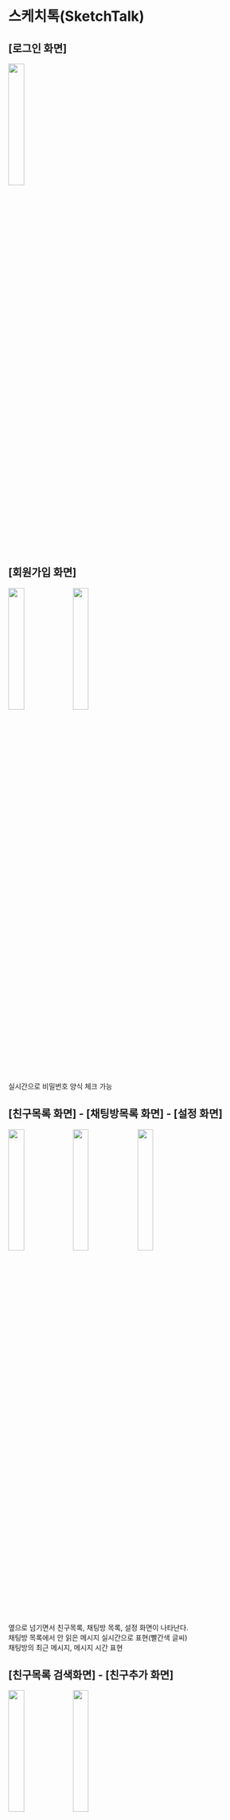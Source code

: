 # 스케치톡(SketchTalk)

## [로그인 화면]
<img width="25%" src="https://user-images.githubusercontent.com/68231412/122880705-43610c00-d375-11eb-8b70-8f52445ab13d.png"/>


## [회원가입 화면]
<img width="25%" src="https://user-images.githubusercontent.com/68231412/122880830-68557f00-d375-11eb-856a-2badb4378bc0.png"/> <img width="25%" src="https://user-images.githubusercontent.com/68231412/122882630-5a086280-d377-11eb-8fff-9f5c91e70fde.png"/>


실시간으로 비밀번호 양식 체크 가능

## [친구목록 화면] - [채팅방목록 화면] - [설정 화면]
<img width="25%" src="https://user-images.githubusercontent.com/68231412/122882802-82905c80-d377-11eb-9d85-36f79cd0c883.png"/> <img width="25%" src="https://user-images.githubusercontent.com/68231412/122883881-9092ad00-d378-11eb-900b-7232612f20ef.png"/> <img width="25%" src="https://user-images.githubusercontent.com/68231412/122884354-0434ba00-d379-11eb-8b03-0e19ed668571.png"/>

옆으로 넘기면서 친구목록, 채팅방 목록, 설정 화면이 나타난다.  
채팅방 목록에서 안 읽은 메시지 실시간으로 표현(빨간색 글씨)  
채팅방의 최근 메시지, 메시지 시간 표현

## [친구목록 검색화면] - [친구추가 화면]
<img width="25%" src="https://user-images.githubusercontent.com/68231412/122883140-dd29b880-d377-11eb-85cb-00cbfc63132b.png"/> <img width="25%" src="https://user-images.githubusercontent.com/68231412/122885977-85d91780-d37a-11eb-968d-eb61690fabc9.png"/>

## [친구목록 편집화면]
<img width="25%" src="https://user-images.githubusercontent.com/68231412/122883364-16622880-d378-11eb-86f3-6666519ecef7.png"/> <img width="25%" src="https://user-images.githubusercontent.com/68231412/122883444-2aa62580-d378-11eb-8eec-b93b615992fb.png"/>

## [채탕방 검색화면] - [채팅방목록 편집화면] - [채팅방 초대 화면]
<img width="25%" src="https://user-images.githubusercontent.com/68231412/122886265-c769c280-d37a-11eb-90ea-0306f9108254.png"/> <img width="25%" src="https://user-images.githubusercontent.com/68231412/122886324-d3558480-d37a-11eb-9913-84487bd21c57.png"/> <img width="25%" src="https://user-images.githubusercontent.com/68231412/122886288-cb95e000-d37a-11eb-990b-31c3f78329f9.png"/>


## [채팅방 화면] - [낙서 화면]
<img width="25%" src="https://user-images.githubusercontent.com/68231412/122884557-3cd49380-d379-11eb-8d64-2af74adb4c4c.png"/> <img width="25%" src="https://user-images.githubusercontent.com/68231412/122884578-43fba180-d379-11eb-97ee-08c4f97a5212.png"/> <img width="25%" src="https://user-images.githubusercontent.com/68231412/122884599-478f2880-d379-11eb-828c-39671289d7f6.png"/>

메세지를 읽지 않은 사람 숫자 실시간 표현  
채팅방 화면에서 옆으로 넘기면 낙서 화면이 등장

## [낙서 화면 색깔 선택]
<img width="25%" src="https://user-images.githubusercontent.com/68231412/122884978-9f2d9400-d379-11eb-9934-010f351c82b3.png"/>

낙서 색깔 및 선 굵기 선택 가능  
지우개 및 전체 화면 지우기 가능

## [낙서 화면 예시 1] - [낙서 화면 예시 2] - [낙서 화면 예시 3]
<img width="25%" src="https://user-images.githubusercontent.com/68231412/122885174-cbe1ab80-d379-11eb-9256-12d796f4c7db.png"/> <img width="25%" src="https://user-images.githubusercontent.com/68231412/122885185-cf753280-d379-11eb-9e15-7d2bd0d3658e.png"/> <img width="25%" src="https://user-images.githubusercontent.com/68231412/122885191-d13ef600-d379-11eb-94bd-a77cc901b421.png"/>

낙서 화면 실시간 공유, 저장 및 불러오기 가능
